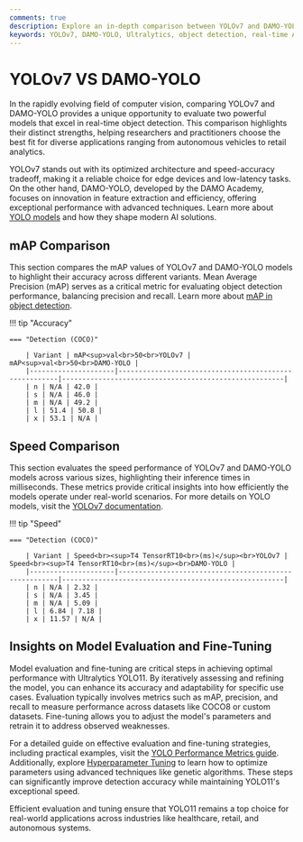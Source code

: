 ```yaml
---
comments: true
description: Explore an in-depth comparison between YOLOv7 and DAMO-YOLO, two cutting-edge models in object detection and real-time AI. Learn how these models perform across key metrics like accuracy, speed, and efficiency, and discover their applications in edge AI and computer vision.
keywords: YOLOv7, DAMO-YOLO, Ultralytics, object detection, real-time AI, edge AI, computer vision, AI models, performance comparison
---
```


# YOLOv7 VS DAMO-YOLO

In the rapidly evolving field of computer vision, comparing YOLOv7 and DAMO-YOLO provides a unique opportunity to evaluate two powerful models that excel in real-time object detection. This comparison highlights their distinct strengths, helping researchers and practitioners choose the best fit for diverse applications ranging from autonomous vehicles to retail analytics.

YOLOv7 stands out with its optimized architecture and speed-accuracy tradeoff, making it a reliable choice for edge devices and low-latency tasks. On the other hand, DAMO-YOLO, developed by the DAMO Academy, focuses on innovation in feature extraction and efficiency, offering exceptional performance with advanced techniques. Learn more about [YOLO models](https://www.ultralytics.com/blog/the-evolution-of-object-detection-and-ultralytics-yolo-models) and how they shape modern AI solutions.

## mAP Comparison

This section compares the mAP values of YOLOv7 and DAMO-YOLO models to highlight their accuracy across different variants. Mean Average Precision (mAP) serves as a critical metric for evaluating object detection performance, balancing precision and recall. Learn more about [mAP in object detection](https://www.ultralytics.com/glossary/mean-average-precision-map).

!!! tip "Accuracy"

    === "Detection (COCO)"

    	| Variant | mAP<sup>val<br>50<br>YOLOv7 | mAP<sup>val<br>50<br>DAMO-YOLO |
    	|---------------------|-------------------------------------------------------|-------------------------------------------------------|
    	| n | N/A | 42.0 |
    	| s | N/A | 46.0 |
    	| m | N/A | 49.2 |
    	| l | 51.4 | 50.8 |
    	| x | 53.1 | N/A |

## Speed Comparison

This section evaluates the speed performance of YOLOv7 and DAMO-YOLO models across various sizes, highlighting their inference times in milliseconds. These metrics provide critical insights into how efficiently the models operate under real-world scenarios. For more details on YOLO models, visit the [YOLOv7 documentation](https://docs.ultralytics.com/models/yolov7/).

!!! tip "Speed"

    === "Detection (COCO)"

    	| Variant | Speed<br><sup>T4 TensorRT10<br>(ms)</sup><br>YOLOv7 | Speed<br><sup>T4 TensorRT10<br>(ms)</sup><br>DAMO-YOLO |
    	|---------------------|-------------------------------------------------------|-------------------------------------------------------|
    	| n | N/A | 2.32 |
    	| s | N/A | 3.45 |
    	| m | N/A | 5.09 |
    	| l | 6.84 | 7.18 |
    	| x | 11.57 | N/A |

## Insights on Model Evaluation and Fine-Tuning

Model evaluation and fine-tuning are critical steps in achieving optimal performance with Ultralytics YOLO11. By iteratively assessing and refining the model, you can enhance its accuracy and adaptability for specific use cases. Evaluation typically involves metrics such as mAP, precision, and recall to measure performance across datasets like COCO8 or custom datasets. Fine-tuning allows you to adjust the model's parameters and retrain it to address observed weaknesses.

For a detailed guide on effective evaluation and fine-tuning strategies, including practical examples, visit the [YOLO Performance Metrics guide](https://docs.ultralytics.com/guides/yolo-performance-metrics/). Additionally, explore [Hyperparameter Tuning](https://docs.ultralytics.com/guides/hyperparameter-tuning/) to learn how to optimize parameters using advanced techniques like genetic algorithms. These steps can significantly improve detection accuracy while maintaining YOLO11's exceptional speed.

Efficient evaluation and tuning ensure that YOLO11 remains a top choice for real-world applications across industries like healthcare, retail, and autonomous systems.

